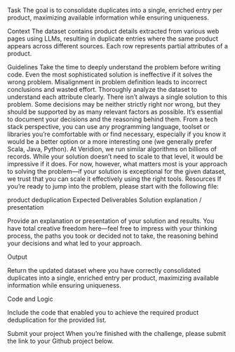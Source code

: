 Task
The goal is to consolidate duplicates into a single, enriched entry per product, maximizing available information while ensuring uniqueness.

Context
The dataset contains product details extracted from various web pages using LLMs, resulting in duplicate entries where the same product appears across different sources. Each row represents partial attributes of a product.

Guidelines
Take the time to deeply understand the problem before writing code. Even the most sophisticated solution is ineffective if it solves the wrong problem. Misalignment in problem definition leads to incorrect conclusions and wasted effort.
Thoroughly analyze the dataset to understand each attribute clearly.
There isn’t always a single solution to this problem. Some decisions may be neither strictly right nor wrong, but they should be supported by as many relevant factors as possible.
It’s essential to document your decisions and the reasoning behind them.
From a tech stack perspective, you can use any programming language, toolset or libraries you’re comfortable with or find necessary, especially if you know it would be a better option or a more interesting one (we generally prefer Scala, Java, Python).
At Veridion, we run similar algorithms on billions of records. While your solution doesn’t need to scale to that level, it would be impressive if it does. For now, however, what matters most is your approach to solving the problem—if your solution is exceptional for the given dataset, we trust that you can scale it effectively using the right tools.
Resources
If you’re ready to jump into the problem, please start with the following file:

product deduplication
Expected Deliverables
Solution explanation / presentation

Provide an explanation or presentation of your solution and results. You have total creative freedom here—feel free to impress with your thinking process, the paths you took or decided not to take, the reasoning behind your decisions and what led to your approach.

Output

Return the updated dataset where you have correctly consolidated duplicates into a single, enriched entry per product, maximizing available information while ensuring uniqueness.

Code and Logic

Include the code that enabled you to achieve the required product deduplication for the provided list.

Submit your project
When you’re finished with the challenge, please submit the link to your Github project below.
